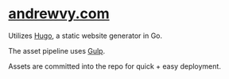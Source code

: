 # [andrewvy.com](https://andrewvy.com)

Utilizes [Hugo](https://gohugo.io/), a static website generator in Go.

The asset pipeline uses [Gulp](http://gulpjs.com/).

Assets are committed into the repo for quick + easy deployment.
